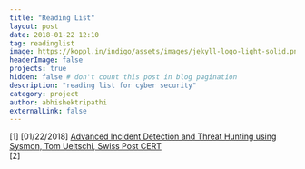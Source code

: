 ```yaml
---
title: "Reading List"
layout: post
date: 2018-01-22 12:10
tag: readinglist
image: https://koppl.in/indigo/assets/images/jekyll-logo-light-solid.png
headerImage: false
projects: true
hidden: false # don't count this post in blog pagination
description: "reading list for cyber security"
category: project
author: abhishektripathi
externalLink: false
---
```


[1] [01/22/2018] [Advanced Incident Detection and Threat Hunting using Sysmon, Tom Ueltschi, Swiss Post CERT](https://www.botconf.eu/wp-content/uploads/2016/11/PR12-Sysmon-UELTSCHI.pdf)  
[2]
